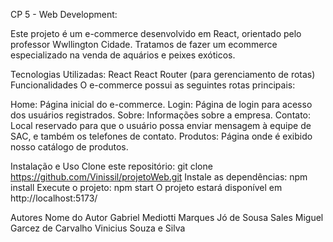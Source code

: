 CP 5 - Web Development:

Este projeto é um e-commerce desenvolvido em React, orientado pelo professor Wwllington Cidade. Tratamos de fazer um ecommerce especializado na venda de aquários e peixes exóticos.

Tecnologias Utilizadas:
React
React Router (para gerenciamento de rotas)
Funcionalidades
O e-commerce possui as seguintes rotas principais:

Home: Página inicial do e-commerce.
Login: Página de login para acesso dos usuários registrados.
Sobre: Informações sobre a empresa.
Contato: Local reservado para que o usuário possa enviar mensagem à equipe de SAC, e também os telefones de contato.
Produtos: Página onde é exibido nosso catálogo de produtos.


Instalação e Uso
Clone este repositório: git clone https://github.com/Vinissil/projetoWeb.git
Instale as dependências: npm install
Execute o projeto: npm start
O projeto estará disponível em http://localhost:5173/


Autores
Nome do Autor
Gabriel Mediotti Marques
Jó de Sousa Sales
Miguel Garcez de Carvalho
Vinicius Souza e Silva
